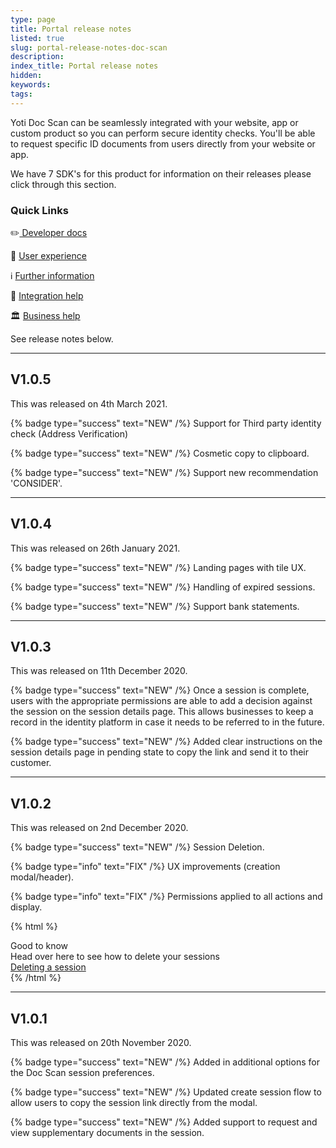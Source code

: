 ```yaml
---
type: page
title: Portal release notes
listed: true
slug: portal-release-notes-doc-scan
description: 
index_title: Portal release notes
hidden: 
keywords: 
tags: 
---
```


Yoti Doc Scan can be seamlessly integrated with your website, app or custom product so you can perform secure identity checks. You'll be able to request specific ID documents from users directly from your website or app.

We have 7 SDK's for this product for information on their releases please click through this section.

### Quick Links

✏️[ Developer docs](https://developers.yoti.com/yoti-doc-scan)

🎨 [User experience](https://developers.yoti.com/yoti-doc-scan/user-experience-docscan)

ℹ️ [Further information](https://business.yoti.com/doc-scan/)

📧 [Integration help](https://app.developerhub.io/sdksupport@yoti.com)

🏛 [Business help](https://www.yoti.com/contact-us/)

See release notes below.

---

## V1.0.5

This was released on 4th March 2021.

{% badge type="success" text="NEW" /%} Support for Third party identity check (Address Verification)

{% badge type="success" text="NEW" /%} Cosmetic copy to clipboard.

{% badge type="success" text="NEW" /%} Support new recommendation 'CONSIDER'.

---

## V1.0.4

This was released on 26th January 2021.

{% badge type="success" text="NEW" /%} Landing pages with tile UX.

{% badge type="success" text="NEW" /%} Handling of expired sessions. 

{% badge type="success" text="NEW" /%} Support bank statements.

---

## V1.0.3

This was released on 11th December 2020.

{% badge type="success" text="NEW" /%} Once a session is complete, users with the appropriate permissions are able to add a decision against the session on the session details page.  This allows businesses to keep a record in the identity platform in case it needs to be referred to in the future.

{% badge type="success" text="NEW" /%} Added clear instructions on the session details page in pending state to copy the link and send it to their customer.

---

## V1.0.2

This was released on 2nd December 2020.

{% badge type="success" text="NEW" /%} Session Deletion.

{% badge type="info" text="FIX" /%} UX improvements (creation modal/header).

{% badge type="info" text="FIX" /%} Permissions applied to all actions and display.

{% html %}
<div class="alert-GTK">
    <div class="alert-title" id="GTK">
        Good to know
    </div>
    <div class="alert-text">
        Head over here to see how to delete your sessions
    </div>
    <div class="alert-links"> 
        <a href="https://developers.yoti.com/yoti-doc-scan/no-code-platform#deleting-a-session">Deleting a session</a>
   </div>
</div>
{% /html %}

---

## V1.0.1

This was released on 20th November 2020.

{% badge type="success" text="NEW" /%} Added in additional options for the Doc Scan session preferences.

{% badge type="success" text="NEW" /%} Updated create session flow to allow users to copy the session link directly from the modal.

{% badge type="success" text="NEW" /%} Added support to request and view supplementary documents in the session.